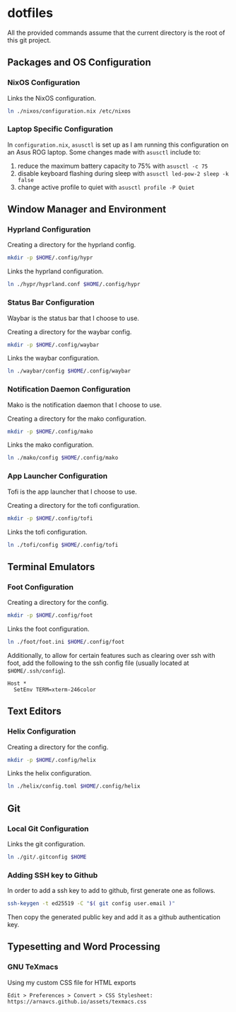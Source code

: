 # dotfiles

All the provided commands assume that the current directory is the root of this 
git project.

## Packages and OS Configuration

### NixOS Configuration

Links the NixOS configuration.
```sh
ln ./nixos/configuration.nix /etc/nixos
```

### Laptop Specific Configuration

In `configuration.nix`, `asusctl` is set up as I am running this configuration 
on an Asus ROG laptop. Some changes made with `asusctl` include to:
1. reduce the maximum battery capacity to 75% with `asusctl -c 75`
1. disable keyboard flashing during sleep with `asusctl led-pow-2 sleep -k false`
1. change active profile to quiet with `asusctl profile -P Quiet`

## Window Manager and Environment

### Hyprland Configuration

Creating a directory for the hyprland config.
```sh
mkdir -p $HOME/.config/hypr
```
Links the hyprland configuration.
```sh
ln ./hypr/hyprland.conf $HOME/.config/hypr
```

### Status Bar Configuration

Waybar is the status bar that I choose to use.

Creating a directory for the waybar config.
```sh
mkdir -p $HOME/.config/waybar
```
Links the waybar configuration.
```sh
ln ./waybar/config $HOME/.config/waybar
```

### Notification Daemon Configuration

Mako is the notification daemon that I choose to use.

Creating a directory for the mako configuration.
```sh
mkdir -p $HOME/.config/mako
```
Links the mako configuration.
```sh
ln ./mako/config $HOME/.config/mako
```

### App Launcher Configuration

Tofi is the app launcher that I choose to use.

Creating a directory for the tofi configuration.
```sh
mkdir -p $HOME/.config/tofi
```
Links the tofi configuration.
```sh
ln ./tofi/config $HOME/.config/tofi
```

## Terminal Emulators

### Foot Configuration

Creating a directory for the config.
```sh
mkdir -p $HOME/.config/foot
```
Links the foot configuration.
```sh
ln ./foot/foot.ini $HOME/.config/foot
```

Additionally, to allow for certain features such as clearing over ssh with foot, add the following to the ssh config file (usually located at `$HOME/.ssh/config`).
```
Host *
  SetEnv TERM=xterm-246color
```

## Text Editors

### Helix Configuration

Creating a directory for the config.
```sh
mkdir -p $HOME/.config/helix
```
Links the helix configuration.
```sh
ln ./helix/config.toml $HOME/.config/helix
```

## Git

### Local Git Configuration

Links the git configuration.
```sh
ln ./git/.gitconfig $HOME
```

### Adding SSH key to Github

In order to add a ssh key to add to github, first generate one as follows.
```sh
ssh-keygen -t ed25519 -C "$( git config user.email )"
```
Then copy the generated public key and add it as a github authentication key.

## Typesetting and Word Processing

### GNU TeXmacs

Using my custom CSS file for HTML exports
```
Edit > Preferences > Convert > CSS Stylesheet: https://arnavcs.github.io/assets/texmacs.css
```
